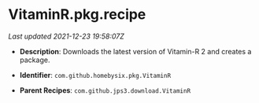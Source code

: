 # VitaminR.pkg.recipe

_Last updated 2021-12-23 19:58:07Z_

- **Description**: Downloads the latest version of Vitamin-R 2 and creates a package.

- **Identifier**: `com.github.homebysix.pkg.VitaminR`

- **Parent Recipes**: `com.github.jps3.download.VitaminR`